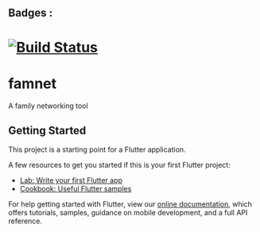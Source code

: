 ## Badges : 
[![Build Status](https://travis-ci.com/capktkirk/FamNet.svg?branch=master)](https://travis-ci.com/capktkirk/FamNet)
=======
# famnet

A family networking tool

## Getting Started

This project is a starting point for a Flutter application.

A few resources to get you started if this is your first Flutter project:

- [Lab: Write your first Flutter app](https://flutter.dev/docs/get-started/codelab)
- [Cookbook: Useful Flutter samples](https://flutter.dev/docs/cookbook)

For help getting started with Flutter, view our
[online documentation](https://flutter.dev/docs), which offers tutorials,
samples, guidance on mobile development, and a full API reference.
